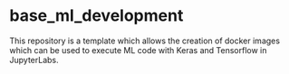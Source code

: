 # base_ml_development

This repository is a template which allows the creation of docker images which can be used to execute ML code with Keras and Tensorflow in JupyterLabs.
